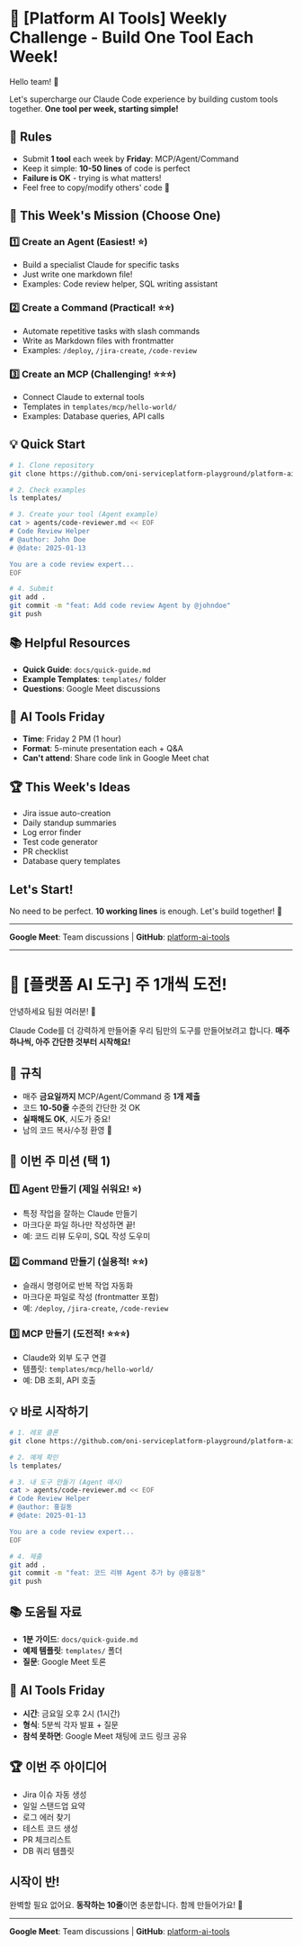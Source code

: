 # 📢 [Platform AI Tools] Weekly Challenge - Build One Tool Each Week!

Hello team! 👋

Let's supercharge our Claude Code experience by building custom tools together.
**One tool per week, starting simple!**

## 📌 Rules
- Submit **1 tool** each week by **Friday**: MCP/Agent/Command
- Keep it simple: **10-50 lines** of code is perfect
- **Failure is OK** - trying is what matters!
- Feel free to copy/modify others' code 🤝

## 🎯 This Week's Mission (Choose One)

### 1️⃣ Create an Agent (Easiest! ⭐)
- Build a specialist Claude for specific tasks
- Just write one markdown file!
- Examples: Code review helper, SQL writing assistant

### 2️⃣ Create a Command (Practical! ⭐⭐)
- Automate repetitive tasks with slash commands
- Write as Markdown files with frontmatter
- Examples: `/deploy`, `/jira-create`, `/code-review`

### 3️⃣ Create an MCP (Challenging! ⭐⭐⭐)
- Connect Claude to external tools
- Templates in `templates/mcp/hello-world/`
- Examples: Database queries, API calls

## 💡 Quick Start

```bash
# 1. Clone repository
git clone https://github.com/oni-serviceplatform-playground/platform-ai-tools.git

# 2. Check examples
ls templates/

# 3. Create your tool (Agent example)
cat > agents/code-reviewer.md << EOF
# Code Review Helper
# @author: John Doe
# @date: 2025-01-13

You are a code review expert...
EOF

# 4. Submit
git add . 
git commit -m "feat: Add code review Agent by @johndoe"
git push
```

## 📚 Helpful Resources
- **Quick Guide**: `docs/quick-guide.md`
- **Example Templates**: `templates/` folder
- **Questions**: Google Meet discussions

## 🎉 AI Tools Friday
- **Time**: Friday 2 PM (1 hour)
- **Format**: 5-minute presentation each + Q&A
- **Can't attend**: Share code link in Google Meet chat

## 🏆 This Week's Ideas
- Jira issue auto-creation
- Daily standup summaries
- Log error finder
- Test code generator
- PR checklist
- Database query templates

## Let's Start!
No need to be perfect. **10 working lines** is enough.
Let's build together! 🚀

---

**Google Meet**: Team discussions | **GitHub**: [platform-ai-tools](https://github.com/oni-serviceplatform-playground/platform-ai-tools)

---

# 📢 [플랫폼 AI 도구] 주 1개씩 도전!

안녕하세요 팀원 여러분! 👋

Claude Code를 더 강력하게 만들어줄 우리 팀만의 도구를 만들어보려고 합니다.
**매주 하나씩, 아주 간단한 것부터 시작해요!**

## 📌 규칙
- 매주 **금요일까지** MCP/Agent/Command 중 **1개 제출**
- 코드 **10-50줄** 수준의 간단한 것 OK
- **실패해도 OK**, 시도가 중요!
- 남의 코드 복사/수정 환영 🤝

## 🎯 이번 주 미션 (택 1)

### 1️⃣ Agent 만들기 (제일 쉬워요! ⭐)
- 특정 작업을 잘하는 Claude 만들기
- 마크다운 파일 하나만 작성하면 끝!
- 예: 코드 리뷰 도우미, SQL 작성 도우미

### 2️⃣ Command 만들기 (실용적! ⭐⭐)
- 슬래시 명령어로 반복 작업 자동화
- 마크다운 파일로 작성 (frontmatter 포함)
- 예: `/deploy`, `/jira-create`, `/code-review`

### 3️⃣ MCP 만들기 (도전적! ⭐⭐⭐)
- Claude와 외부 도구 연결
- 템플릿: `templates/mcp/hello-world/`
- 예: DB 조회, API 호출

## 💡 바로 시작하기

```bash
# 1. 레포 클론
git clone https://github.com/oni-serviceplatform-playground/platform-ai-tools.git

# 2. 예제 확인
ls templates/

# 3. 내 도구 만들기 (Agent 예시)
cat > agents/code-reviewer.md << EOF
# Code Review Helper
# @author: 홍길동
# @date: 2025-01-13

You are a code review expert...
EOF

# 4. 제출
git add . 
git commit -m "feat: 코드 리뷰 Agent 추가 by @홍길동"
git push
```

## 📚 도움될 자료
- **1분 가이드**: `docs/quick-guide.md`
- **예제 템플릿**: `templates/` 폴더
- **질문**: Google Meet 토론

## 🎉 AI Tools Friday
- **시간**: 금요일 오후 2시 (1시간)
- **형식**: 5분씩 각자 발표 + 질문
- **참석 못하면**: Google Meet 채팅에 코드 링크 공유

## 🏆 이번 주 아이디어
- Jira 이슈 자동 생성
- 일일 스탠드업 요약
- 로그 에러 찾기
- 테스트 코드 생성
- PR 체크리스트
- DB 쿼리 템플릿

## 시작이 반!
완벽할 필요 없어요. **동작하는 10줄**이면 충분합니다.
함께 만들어가요! 🚀

---

**Google Meet**: Team discussions | **GitHub**: [platform-ai-tools](https://github.com/oni-serviceplatform-playground/platform-ai-tools)